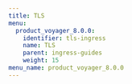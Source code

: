 ```yaml
---
title: TLS
menu:
  product_voyager_8.0.0:
    identifier: tls-ingress
    name: TLS
    parent: ingress-guides
    weight: 15
menu_name: product_voyager_8.0.0
---
```



